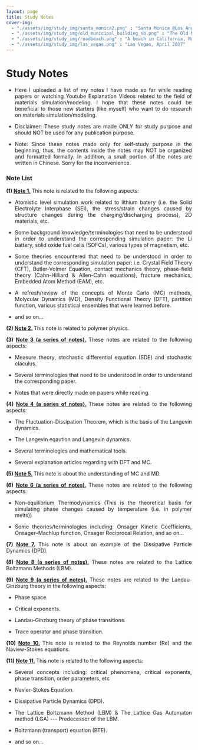 ```yaml
---
layout: page
title: Study Notes
cover-img: 
  - "./assets/img/study_img/santa_monica2.png" : "Santa Monica @Los Angeles, Nov 2015"
  - "./assets/img/study_img/old_municipal_building_sb.png" : "The Old Municipal Building @Santa Barbara, CA, Aug 2016"
  - "./assets/img/study_img/roadbeach.png" : "A beach in California, May 2017"
  - "./assets/img/study_img/las_vegas.png" : "Las Vegas, April 2017"
---
```


# Study Notes
* <p style="text-align: justify"> Here I uploaded a list of my notes I have made so far while reading papers or watching Youtube Explanation Videos related to the field of materials simulation/modeling. I hope that these notes could be beneficial to those new starters (like myself) who want to do research on materials simulation/modeling. </p>

* <p style="text-align: justify"> Disclaimer: These study notes are made ONLY for study purpose and should NOT be used for any publication purpose.</p>

* <p style="text-align: justify"> Note: Since these notes made only for self-study purpose in the beginning, thus, the contents inside the notes may NOT be organized and formatted formally. In addition, a small portion of the notes are written in Chinese. Sorry for the inconvenience. </p>

### Note List

<p style="text-align: justify"> <b> (1) <a href="https://drive.google.com/file/d/17VUj4x5F_xWbiXH6Oa8aY5jmYBa_DSl7/view?usp=sharing">Note 1.</a> </b> This note is related to the following aspects: </p>

- <p style="text-align: justify">  Atomistic level simulation work related to lithium batery (i.e. the Solid Electrolyte Interphase (SEI), the stress/strain changes caused by structure changes during the charging/discharging process), 2D materials, etc. </p>

- <p style="text-align: justify"> Some background knowledge/terminologies that need to be understood in order to understand the corresponding simulation paper: the Li battery, solid oxide fuel cells (SOFCs), various types of magnetism, etc. </p>

- <p style="text-align: justify"> Some theories encountered that need to be understood in order to understand the corresponding simulation paper: i.e. Crystal Field Theory (CFT), Butler-Volmer Equation, contact mechanics theory, phase-field theory (Cahn-Hilliard & Allen-Cahn equations), fracture mechanics, Embedded Atom Method (EAM), etc. </p>
  
- <p style="text-align: justify"> A refresh/review of the concepts of Monte Carlo (MC) methods, Molycular Dynamics (MD), Density Functional Theory (DFT), partition function, various statistical ensembles that were learned before. </p>
  
- <p style="text-align: justify"> and so on... </p>

<p style="text-align: justify"> </p>



<p style="text-align: justify"> <b> (2) <a href="https://drive.google.com/file/d/1W4BBIAQgd0X23NuhGTa0ZcQCDsOOuzkI/view?usp=sharing">Note 2.</a> </b> This note is related to polymer physics. </p>

<p style="text-align: justify"> </p>



<p style="text-align: justify"> <b> (3) <a href="https://drive.google.com/drive/folders/1yjzFr1w7Tml5DMsqAJ6hP2c2s6N4aq0S?usp=sharing">Note 3 (a series of notes).</a> </b> These notes are related to the following aspects: </p>

- <p style="text-align: justify"> Measure theory, stochastic differential equation (SDE) and stochastic claculus. </p>

- <p style="text-align: justify"> Several terminologies that need to be understood in order to understand the corresponding paper. </p>

- <p style="text-align: justify"> Notes that were directly made on papers while reading. </p>

<p style="text-align: justify"> </p>



<p style="text-align: justify"> <b> (4) <a href="https://drive.google.com/drive/folders/198Q3xKglre_yNkWnau_A_4KK9t9ybcp0?usp=sharing">Note 4 (a series of notes).</a> </b> These notes are related to the following aspects: </p>

- <p style="text-align: justify"> The Fluctuation-Dissipation Theorem, which is the basis of the Langevin dynamics. </p>

- <p style="text-align: justify"> The Langevin eqaution and Langevin dynamics. </p>

- <p style="text-align: justify"> Several terminologies and mathematical tools. </p>

- <p style="text-align: justify"> Several explanation articles regarding with DFT and MC. </p>

<p style="text-align: justify"> </p>



<p style="text-align: justify"> <b> (5) <a href="https://drive.google.com/file/d/1Fkz4bwapsaWZNMSFAKXwl7kZSydHpQv5/view?usp=sharing">Note 5.</a> </b> This note is about the understanding of MC and MD. </p>

<p style="text-align: justify"> </p>



<p style="text-align: justify"> <b> (6) <a href="https://drive.google.com/drive/folders/1STlXH31OVrcdqXXXhn1wQw4qt-aEBy0n?usp=sharing">Note 6 (a series of notes).</a> </b> These notes are related to the following aspects: </p>

- <p style="text-align: justify"> Non-equilibrium Thermodynamics (This is the theoretical basis for simulating phase changes caused by temperature (i.e. in polymer melts))</p>

- <p style="text-align: justify"> Some theories/terminologies including: Onsager Kinetic Coefficients, Onsager–Machlup function, Onsager Reciprocal Relation, and so on... </p>

<p style="text-align: justify"> </p>



<p style="text-align: justify"> <b> (7) <a href="https://drive.google.com/file/d/1zHPnoG_ifda7WFq5lECKJAb2ZBPtkNQO/view?usp=sharing">Note 7.</a> </b> This note is about an example of the Dissipative Particle Dynamics (DPD). </p>

<p style="text-align: justify"> </p>



<p style="text-align: justify"> <b> (8) <a href="https://drive.google.com/drive/folders/107L-JYqCPOddcQ3E0qHeuIz5OA7Ayb5L?usp=sharing">Note 8 (a series of notes).</a> </b> These notes are related to the Lattice Boltzmann Methods (LBM). </p>

<p style="text-align: justify"> </p>



<p style="text-align: justify"> <b> (9) <a href="https://drive.google.com/drive/folders/1xk27urM1dFVMYPSYagm1ps2MIpxQBQk5?usp=sharing">Note 9 (a series of notes).</a> </b> These notes are related to the Landau-Ginzburg theory in the following aspects: </p>

- <p style="text-align: justify"> Phase space. </p>

- <p style="text-align: justify"> Critical exponents. </p>

- <p style="text-align: justify"> Landau-Ginzburg theory of phase transitions. </p>

- <p style="text-align: justify"> Trace operator and phase transition. </p>

<p style="text-align: justify"> </p>



<p style="text-align: justify"> <b> (10) <a href="https://drive.google.com/file/d/1gI_B-gzNL3P3xuXzXAO9uvvM9_g0sYMv/view?usp=sharing">Note 10.</a> </b> This note is related to the Reynolds number (Re) and the Naview-Stokes equations. </p>

<p style="text-align: justify"> </p>



<p style="text-align: justify"> <b> (11) <a href="https://drive.google.com/file/d/1mknpAKVLXZ2P007IlklXQD7ccbgKdilX/view?usp=sharing">Note 11.</a> </b> This note is related to the following aspects: </p>

- <p style="text-align: justify"> Several concepts including: critical phenomena, critical exponents, phase transition, order parameters, etc </p>

- <p style="text-align: justify"> Navier-Stokes Equation. </p>

- <p style="text-align: justify"> Dissipative Particle Dynamics (DPD). </p>

- <p style="text-align: justify"> The Lattice Boltzmann Method (LBM) & The Lattice Gas Automaton method (LGA) --- Predecessor of the LBM. </p>

- <p style="text-align: justify"> Boltzmann (transport) equation (BTE). </p>

- <p style="text-align: justify"> and so on... </p>

<p style="text-align: justify"> </p>


